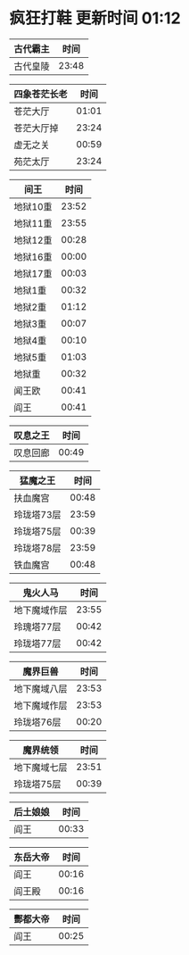 # 疯狂打鞋 更新时间 01:12

| 古代霸主   | 时间    |
|--------|-------|
| 古代皇陵 | 23:48 |

| 四象苍茫长老   | 时间    |
|--------|-------|
| 苍茫大厅 | 01:01 |
| 苍茫大厅掉 | 23:24 |
| 虚无之关 | 00:59 |
| 苑茫太厅 | 23:24 |

| 间王   | 时间    |
|--------|-------|
| 地狱10重 | 23:52 |
| 地狱11重 | 23:55 |
| 地狱12重 | 00:28 |
| 地狱16重 | 00:00 |
| 地狱17重 | 00:03 |
| 地狱1重 | 00:32 |
| 地狱2重 | 01:12 |
| 地狱3重 | 00:07 |
| 地狱4重 | 00:10 |
| 地狱5重 | 01:03 |
| 地狱重 | 00:32 |
| 闻王欧 | 00:41 |
| 阎王 | 00:41 |

| 叹息之王   | 时间    |
|--------|-------|
| 叹息回廊 | 00:49 |

| 猛魔之王   | 时间    |
|--------|-------|
| 扶血魔宫 | 00:48 |
| 玲珑塔73层 | 23:59 |
| 玲珑塔75层 | 00:39 |
| 玲珑塔78层 | 23:59 |
| 铁血魔宫 | 00:48 |

| 鬼火人马   | 时间    |
|--------|-------|
| 地下魔域作层 | 23:55 |
| 玲瑰塔77层 | 00:42 |
| 玲珑塔77层 | 00:42 |

| 魔界巨兽   | 时间    |
|--------|-------|
| 地下魔域八层 | 23:53 |
| 地下魔域作层 | 23:53 |
| 玲珑塔76层 | 00:20 |

| 魔界统领   | 时间    |
|--------|-------|
| 地下魔域七层 | 23:51 |
| 玲珑塔75层 | 00:39 |

| 后土娘娘   | 时间    |
|--------|-------|
| 阎王 | 00:33 |

| 东岳大帝   | 时间    |
|--------|-------|
| 阎王 | 00:16 |
| 阎王殿 | 00:16 |

| 酆都大帝   | 时间    |
|--------|-------|
| 阎王 | 00:25 |